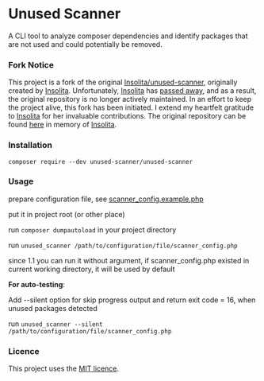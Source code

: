 # Unused Scanner

A CLI tool to analyze composer dependencies and identify packages that are not used and could potentially be removed.

### Fork Notice

This project is a fork of the original [Insolita/unused-scanner](https://github.com/Insolita/unused-scanner), originally created by [Insolita](https://github.com/Insolita). Unfortunately, [Insolita](https://github.com/Insolita) has [passed away](https://github.com/Insolita/unused-scanner/pull/41#issuecomment-1755521642), and as a result, the original repository is no longer actively maintained. In an effort to keep the project alive, this fork has been initiated. I extend my heartfelt gratitude to [Insolita](https://github.com/Insolita) for her invaluable contributions. The original repository can be found [here](https://github.com/Insolita/unused-scanner) in memory of [Insolita](https://github.com/Insolita).

### Installation

`composer require --dev unused-scanner/unused-scanner`

### Usage

prepare configuration file, see [scanner_config.example.php](scanner_config.example.php)

put it in project root (or other place)

run `composer dumpautoload` in your project directory

run `unused_scanner /path/to/configuration/file/scanner_config.php`

since 1.1 you can run it without  argument, if scanner_config.php existed in current working directory, it will be used
by default

**For auto-testing**:

Add --silent option for skip progress output and return exit code = 16, when unused packages detected

run `unused_scanner --silent /path/to/configuration/file/scanner_config.php`

### Licence

This project uses the [MIT licence](https://choosealicense.com/licenses/mit/).
